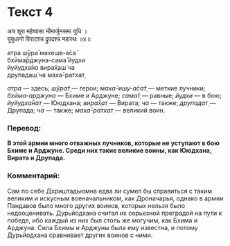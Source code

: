 # Текст 4

अत्र शूरा महेष्वासा भीमार्जुनसमा युधि ।  
युयुधानो विराटश्च द्रुपदश्च महारथः ॥४॥

атра ш́ӯра̄ махешв-а̄са̄  
бхӣма̄рджуна-сама̄ йудхи  
йуйудха̄но вира̄х̣аш́ ча  
друпадаш́ ча маха̄-ратхат̣

_атра_ — здесь; _ш́ӯра̄т̣_ — герои; _маха̄-ишу-а̄са̄т̣_ — меткие лучники; _бхӣма-арджуна_ — Бхиме и Арджуне; _сама̄т̣_ — равные; _йудхи_ — в бою; _йуйудха̄нат̣_ — Ююдхана; _вира̄х̣ат̣_ — Вирата; _ча_ — также; _друпадат̣_ — Друпада; _ча_ — также; _маха̄-ратхат̣_ — великий воин.

### Перевод:

**В этой армии много отважных лучников, которые не уступают в бою Бхиме и Арджуне. Среди них такие великие воины, как Ююдхана, Вирата и Друпада.**

### Комментарий:

Сам по себе Дхриштадьюмна едва ли сумел бы справиться с таким великим и искусным военачальником, как Дроначарья, однако в армии Пандавов было много других воинов, которых нельзя было недооценивать. Дурьйодхана считал их серьезной преградой на пути к победе, ибо каждый из них был столь же могучим, как Бхима и Арджуна. Сила Бхимы и Арджуны была ему известна, и потому Дурьйодхана сравнивает других воинов с ними.